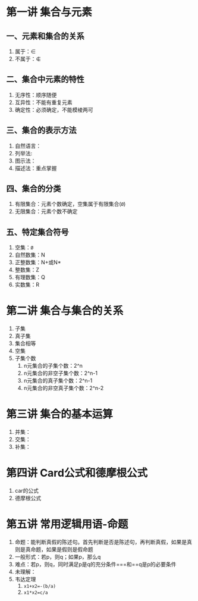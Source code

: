 # 第一讲 集合与元素

## 一、元素和集合的关系

1. 属于：∈
2. 不属于：∉

## 二、集合中元素的特性

1. 无序性：顺序随便
2. 互异性：不能有重复元素
3. 确定性：必须确定，不能模棱两可

## 三、集合的表示方法

1. 自然语言：
2. 列举法:
3. 图示法：
4. 描述法：重点掌握

## 四、集合的分类

1. 有限集合：元素个数确定，空集属于有限集合(`Ø`)
2. 无限集合：元素个数不确定

## 五、特定集合符号

1. 空集：`Ø`
2. 自然数集：N
3. 正整数集：N+或N*
4. 整数集：Z
5. 有理数集：Q
6. 实数集：R

# 第二讲 集合与集合的关系

1. 子集
2. 真子集
3. 集合相等
4. 空集
5. 子集个数
   1. n元集合的子集个数：2^n
   2. n元集合的非空子集个数：2^n-1
   3. n元集合的真子集个数：2^n-1
   4. n元集合的非空真子集个数：2^n-2

# 第三讲 集合的基本运算

1. 并集：
2. 交集：
3. 补集：

# 第四讲 Card公式和德摩根公式

1. car的公式
2. 德摩根公式

# 第五讲 常用逻辑用语-命题

1. 命题：能判断真假的陈述句。首先判断是否是陈述句，再判断真假，如果是真则是真命题，如果是假则是假命题
2. 一般形式：若p，则q；如果p，那么q
3. 难点：若p，则q，同时满足p是q的充分条件===和==q是p的必要条件
4. 未理解：
5. 韦达定理
   1. `x1+x2=-(b/a)`
   2. `x1*x2=c/a`